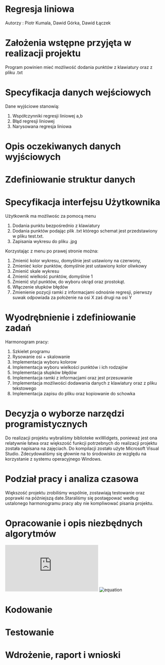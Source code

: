 # Regresja liniowa
Autorzy : Piotr Kumala, Dawid Górka, Dawid Łączek

# Założenia wstępne przyjęta w realizacji projektu
Program powinien mieć możliwość dodania punktów z klawiatury oraz z pliku .txt
# Specyfikacja danych wejściowych
Dane wyjściowe stanowią:
1. Współczynniki regresji liniowej a,b
2. Błąd regresji liniowej
3. Narysowana regresja liniowa 

# Opis oczekiwanych danych wyjściowych

# Zdefiniowanie struktur danych

# Specyfikacja interfejsu Użytkownika
Użytkownik ma możliwośc za pomocą menu 
1. Dodania punktu bezpośrednio z klawiatury
2. Dodania punktów podając plik .txt którego schemat jest przedstawiony w pliku test.txt. 
3. Zapisania wykresu do pliku .jpg

Korzystając z menu po prawej stronie można:
1. Zmienić kolor wykresu, domyślnie jest ustawiony na czerwony,
2. Zmienieć kolor punktów, domyślnie jest ustawiony kolor oliwkowy
3. Zmienić skale wykresu
4. Zmienić wielkość punktów, domyślnie 1
5. Zmienić styl punktów, do wyboru okrąd oraz prostokąt.
6. Włączenie słupków błędów
7. Zmienienie pozycji ramki z informacjami odnośnie regresji, pierwszy suwak odpowiada za położenie na osi X zaś drugi na osi Y
# Wyodrębnienie i zdefiniowanie zadań
Harmonogram pracy:
1. Szkielet programu
2. Rysowanie osi + skalowanie
3. Implementacja wyboru kolorow
4. Implementacja wyboru wielkości punktów i ich rodzajów
5. Implementacja słupków błędów
6. Implementacja ramki z informacjami oraz jest przesuwanie
7. Implementacja możliwości dodawania danych z klawiatury oraz z pliku tekstowego
8. Implementacja zapisu do pliku oraz kopiowanie do schowka

# Decyzja o wyborze narzędzi programistycznych
Do realizacji projektu wybraliśmy biblioteke wxWidgets, ponieważ jest ona relatywnie łatwa oraz większość funkcji potrzebnych do realizacji projektu została napisana na zajęciach. Do kompilacji zostało użyte Microsoft Visual Studio. Zdecydowaliśmy się głownie na to środowisko ze względu na korzystanie z systemu operacyjnego Windows.
# Podział pracy i analiza czasowa
Większość projektu zrobiliśmy wspólnie, zostawiają testowanie oraz poprawki na późniejszą date.Staraliśmy się postaępować według ustalonego harmonogramu pracy aby nie kompliwować pisania projektu.
# Opracowanie i opis niezbędnych algorytmów
![equation](http://www.sciweavers.org/tex2img.php?eq=%24%24a%3D%5Cfrac%7B%5Csum_%7Bi%3D1%7D%5E%7Bn%7D%28X_i-%5Coverline%7BX%7D%29%28Y_i-%5Coverline%7BY%7D%29%7D%7B%5Csum_%7Bi%3D1%7D%5E%7Bn%7D%28X_i-%5Coverline%7BX%7D%29%5E2%7D%24%24&bc=White&fc=Black&im=jpg&fs=12&ff=arev&edit=0)
![equation](http://bit.ly/2KMrVT2)
# Kodowanie

# Testowanie

# Wdrożenie, raport i wnioski

